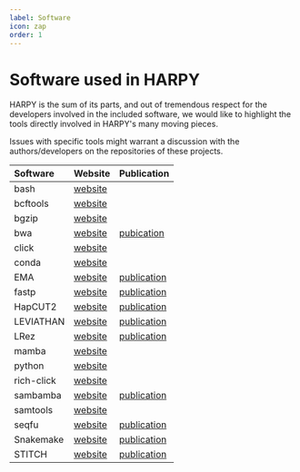 ```yaml
---
label: Software
icon: zap
order: 1
---
```


# Software used in HARPY
HARPY is the sum of its parts, and out of tremendous respect for the developers involved in the included software, we would like to highlight the tools directly involved in HARPY's many moving pieces.

Issues with specific tools might warrant a discussion with the authors/developers on the repositories of these projects.

| Software   | Website                                                      | Publication                                                                                            |
|:-----------|:-------------------------------------------------------------|:-------------------------------------------------------------------------------------------------------|
| bash       | [website](https://www.gnu.org/software/bash/)                |                                                                                                        |
| bcftools   | [website](https://samtools.github.io/bcftools/bcftools.html) |                                                                                                        |
| bgzip      | [website](http://www.htslib.org/doc/bgzip.html)              |                                                                                                        |
| bwa        | [website](https://github.com/lh3/bwa)                        | [pubication](http://arxiv.org/abs/1303.3997)                                                           |
| click      | [website](https://github.com/pallets/click)                  |                                                                                                        |
| conda      | [website](https://github.com/conda)                          |                                                                                                        |
| EMA        | [website](https://github.com/arshajii/ema)                   | [publication](https://www.biorxiv.org/content/early/2017/11/16/220236)                                 |
| fastp      | [website](https://github.com/OpenGene/fastp)                 | [publication](https://doi.org/10.1093/bioinformatics/bty560)                                           |
| HapCUT2    | [website](https://github.com/vibansal/HapCUT2)               | [publication](https://doi.org/10.1101/gr.213462.116)                                                   |
| LEVIATHAN  | [website](https://github.com/morispi/LEVIATHAN)              | [publication](https://doi.org/10.1101/2021.03.25.437002)                                               |
| LRez       | [website](https://github.com/morispi/LRez)                   | [publication](https://academic.oup.com/bioinformaticsadvances/article/1/1/vbab022/6375438?login=false) |
| mamba      | [website](https://github.com/mamba-org/mamba)                |                                                                                                        |
| python     | [website](https://www.python.org/)                           |                                                                                                        |
| rich-click | [website](https://github.com/ewels/rich-click)               |                                                                                                        |
| sambamba   | [website](https://github.com/biod/sambamba)                  | [publication](https://doi.org/10.1093/bioinformatics/btv098)                                           |
| samtools   | [website](http://www.htslib.org/)                            |                                                                                                        |
| seqfu      | [website](https://telatin.github.io/seqfu2/)                 | [publication](https://doi.org/10.3390/bioengineering8050059)                                           |
| Snakemake  | [website](https://github.com/snakemake/snakemake)            | [publication](https://f1000research.com/articles/10-33/v1)                                             |
| STITCH     | [website](https://github.com/rwdavies/STITCH)                | [publication](https://doi.org/10.1038%2Fng.3594)                                                       |
